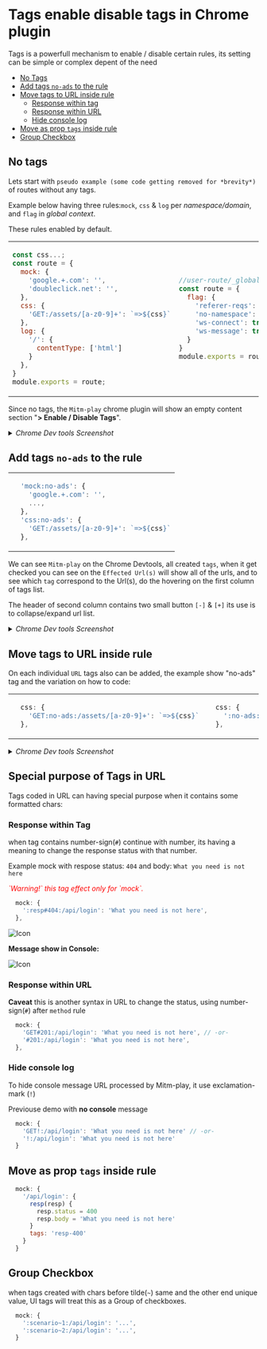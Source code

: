 # Tags enable disable tags in Chrome plugin

Tags is a powerfull mechanism to enable / disable certain rules, its setting can be simple or complex depent of the need 

* [No Tags](#no-tags)
* [Add tags `no-ads` to the rule](#add-tags-no-ads-to-the-rule)
* [Move tags to URL inside rule](#move-tags-to-url-inside-rule)
  * [Response within tag](#response-within-tag)
  * [Response within URL](#response-within-url)
  * [Hide console log](#hide-console-log)
* [Move as prop `tags` inside rule](#move-as-prop-tags-inside-rule)
* [Group Checkbox](#group-checkbox)

## No tags

Lets start with `pseudo example (some code getting removed for *brevity*)` of routes without any tags.

Example below having three rules:`mock`, `css` & `log` per _namespace/domain_, and `flag` in _global context_.

These rules enabled by default.

<table>
<tr><td>

```js
const css...;
const route = {
  mock: {
    'google.+.com': '',
    'doubleclick.net': '',
  },
  css: { 
    'GET:/assets/[a-z0-9]+': `=>${css}`
  },
  log: {
    '/': {
      contentType: ['html']
    }
  },
}
module.exports = route;
```

</td><td>

```js
//user-route/_global_/index.js
const route = {
  flag: {
    'referer-reqs': false,
    'no-namespace': false,
    'ws-connect': true,
    'ws-message': true,
  }
}
module.exports = route;
```

</td></tr>
</table>

Since no tags, the `Mitm-play` chrome plugin will show an empty content section "**> Enable / Disable Tags**".

<details><summary><i>Chrome Dev tools Screenshot</i></summary>

![Icon](./tags/01.no-tags.png 'url-match:att width=520px')

</details>

## Add tags `no-ads` to the rule

<table>
<tr><td>

```js
  'mock:no-ads': {
    'google.+.com': '',
    ...,
  },
  'css:no-ads': { 
    'GET:/assets/[a-z0-9]+': `=>${css}`
  },
```

</td></tr>
</table>

We can see `Mitm-play` on the Chrome Devtools, all created `tags`, when it get checked you can see on the `Effected Url(s)` will show all of the urls, and to see which `tag` correspond to the Url(s), do the hovering on the first column of tags list.

The header of second column contains two small button `[-]` & `[+]` its use is to collapse/expand url list. 

<details><summary><i>Chrome Dev tools Screenshot</i></summary>

`Tags in all rules are checked.`

![Icon](./tags/02.no-ads-all-checked.png '02.no-ads-all-checked:att width=520px')

`Tag in css rule is checked.`

![Icon](./tags/02.no-ads-css-checked.png '02.no-ads-css-checked:att width=520px')

`Expand related URL under each tags` by clicking `[+]`.

![Icon](./tags/02.no-ads-css-expanded.png '02.no-ads-css-expanded:att width=520px')

</details>

## Move tags to URL inside rule
On each individual `URL` tags also can be added, the example show "no-ads" tag and the variation on how to code:  
<table>
<tr><td>

```js
  css: { 
    'GET:no-ads:/assets/[a-z0-9]+': `=>${css}`
  },
```
</td><td>

```js
  css: { 
    ':no-ads:/assets/[a-z0-9]+': `=>${css}`
  },
```
</td></tr>
</table>


<details><summary><i>Chrome Dev tools Screenshot</i></summary>

`Move cursor to the first column` to `hilight` which __URL effected__

![Icon](./tags/03.no-ads-tag-in-url.png '03.no-ads-tag-in-url:att width=530px')

</details>

## Special purpose of Tags in URL 
Tags coded in URL can having special purpose when it contains some formatted chars:

### __Response within Tag__
when tag contains number-sign(`#`) continue with number, its having a meaning to change the response status with that number.

Example mock with respose status: `404` and body: `What you need is not here`

<span style="color: red; font-style: italic;">
`Warning!` this tag effect only for `mock`.
</span>

```js
  mock: { 
    ':resp#404:/api/login': 'What you need is not here',
  },
```

![Icon](./tags/04.mock-with-404-1.png '04.mock-with-404:att width=530px')

__Message show in Console:__

![Icon](./tags/04.mock-with-404-2.png '04.mock-with-404:att width=530px')

### __Response within URL__
**Caveat** this is another syntax in URL to change the status, using number-sign(`#`) after `method` rule
```js
  mock: { 
    'GET#201:/api/login': 'What you need is not here', // -or-
    '#201:/api/login': 'What you need is not here',
  },
```

### __Hide console log__
To hide console message URL processed by Mitm-play, it use exclamation-mark (`!`) 

Previouse demo with __no console__ message
```js
  mock: {
    'GET!:/api/login': 'What you need is not here' // -or-
    '!:/api/login': 'What you need is not here'
  }
```
## Move as prop `tags` inside rule

```js
  mock: {
    '/api/login': {
      resp(resp) {
        resp.status = 400
        resp.body = 'What you need is not here'
      }
      tags: 'resp-400'
    }
  }
```

## Group Checkbox
when tags created with chars before tilde(`~`) same and the other end unique value, UI tags will treat this as a Group of checkboxes.
```js
  mock: {
    ':scenario~1:/api/login': '...', 
    ':scenario~2:/api/login': '...', 
  }
```
